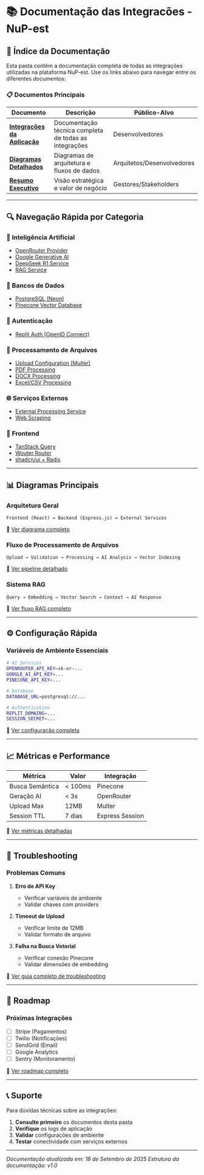 # 📚 Documentação das Integracões - NuP-est

## 📖 Índice da Documentação

Esta pasta contém a documentação completa de todas as integrações utilizadas na plataforma NuP-est. Use os links abaixo para navegar entre os diferentes documentos:

### 📋 Documentos Principais

| Documento | Descrição | Público-Alvo |
|-----------|-----------|--------------|
| **[Integracões da Aplicação](./INTEGRACOES_APLICACAO.md)** | Documentação técnica completa de todas as integrações | Desenvolvedores |
| **[Diagramas Detalhados](./DIAGRAMAS_DETALHADOS.md)** | Diagramas de arquitetura e fluxos de dados | Arquitetos/Desenvolvedores |
| **[Resumo Executivo](./RESUMO_EXECUTIVO_INTEGRACOES.md)** | Visão estratégica e valor de negócio | Gestores/Stakeholders |

---

## 🔍 Navegação Rápida por Categoria

### 🧠 Inteligência Artificial
- [OpenRouter Provider](./INTEGRACOES_APLICACAO.md#1-openrouter)
- [Google Generative AI](./INTEGRACOES_APLICACAO.md#2-google-generative-ai)
- [DeepSeek R1 Service](./INTEGRACOES_APLICACAO.md#3-deepseek-r1-service)
- [RAG Service](./INTEGRACOES_APLICACAO.md#-integracão-rag-retrieval-augmented-generation)

### 💾 Bancos de Dados
- [PostgreSQL (Neon)](./INTEGRACOES_APLICACAO.md#1-postgresql-neon-database)
- [Pinecone Vector Database](./INTEGRACOES_APLICACAO.md#2-pinecone-vector-database)

### 🔐 Autenticação
- [Replit Auth (OpenID Connect)](./INTEGRACOES_APLICACAO.md#replit-auth-openid-connect)

### 📄 Processamento de Arquivos
- [Upload Configuration (Multer)](./INTEGRACOES_APLICACAO.md#1-multer)
- [PDF Processing](./INTEGRACOES_APLICACAO.md#2-pdf-processing)
- [DOCX Processing](./INTEGRACOES_APLICACAO.md#3-docx-processing)
- [Excel/CSV Processing](./INTEGRACOES_APLICACAO.md#4-excelcsv-processing)

### 🌐 Serviços Externos
- [External Processing Service](./INTEGRACOES_APLICACAO.md#1-external-processing-service)
- [Web Scraping](./INTEGRACOES_APLICACAO.md#2-web-scraping)

### 🎨 Frontend
- [TanStack Query](./INTEGRACOES_APLICACAO.md#1-tanstack-query-react-query)
- [Wouter Router](./INTEGRACOES_APLICACAO.md#2-wouter)
- [shadcn/ui + Radix](./INTEGRACOES_APLICACAO.md#3-shadcnui--radix-ui)

---

## 📊 Diagramas Principais

### Arquitetura Geral
```
Frontend (React) ↔ Backend (Express.js) ↔ External Services
```
📁 [Ver diagrama completo](./DIAGRAMAS_DETALHADOS.md#-diagrama-de-interações-completo)

### Fluxo de Processamento de Arquivos
```
Upload → Validation → Processing → AI Analysis → Vector Indexing
```
📁 [Ver pipeline detalhado](./DIAGRAMAS_DETALHADOS.md#-pipeline-de-processamento-de-arquivos)

### Sistema RAG
```
Query → Embedding → Vector Search → Context → AI Response
```
📁 [Ver fluxo RAG completo](./DIAGRAMAS_DETALHADOS.md#-fluxo-rag-completo-com-contexto-do-usuário)

---

## ⚙️ Configuração Rápida

### Variáveis de Ambiente Essenciais
```bash
# AI Services
OPENROUTER_API_KEY=sk-or-...
GOOGLE_AI_API_KEY=...
PINECONE_API_KEY=...

# Database
DATABASE_URL=postgresql://...

# Authentication
REPLIT_DOMAINS=...
SESSION_SECRET=...
```

📁 [Ver configuração completa](./RESUMO_EXECUTIVO_INTEGRACOES.md#-configuração-necessária)

---

## 📈 Métricas e Performance

| Métrica | Valor | Integração |
|---------|-------|------------|
| Busca Semântica | < 100ms | Pinecone |
| Geração AI | < 3s | OpenRouter |
| Upload Max | 12MB | Multer |
| Session TTL | 7 dias | Express Session |

📁 [Ver métricas detalhadas](./RESUMO_EXECUTIVO_INTEGRACOES.md#-métricas-de-performance)

---

## 🔧 Troubleshooting

### Problemas Comuns

1. **Erro de API Key**
   - Verificar variáveis de ambiente
   - Validar chaves com providers

2. **Timeout de Upload**
   - Verificar limite de 12MB
   - Validar formato de arquivo

3. **Falha na Busca Vetorial**
   - Verificar conexão Pinecone
   - Validar dimensões de embedding

📁 [Ver guia completo de troubleshooting](./INTEGRACOES_APLICACAO.md#-variáveis-de-ambiente-necessárias)

---

## 🚀 Roadmap

### Próximas Integrações
- [ ] Stripe (Pagamentos)
- [ ] Twilio (Notificações)
- [ ] SendGrid (Email)
- [ ] Google Analytics
- [ ] Sentry (Monitoramento)

📁 [Ver roadmap completo](./RESUMO_EXECUTIVO_INTEGRACOES.md#-checklist-de-integração)

---

## 📞 Suporte

Para dúvidas técnicas sobre as integrações:

1. **Consulte primeiro** os documentos desta pasta
2. **Verifique** os logs de aplicação
3. **Validar** configurações de ambiente
4. **Testar** conectividade com serviços externos

---

*Documentação atualizada em: 18 de Setembro de 2025*
*Estrutura da documentação: v1.0*